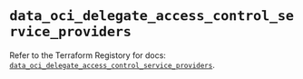 # `data_oci_delegate_access_control_service_providers`

Refer to the Terraform Registory for docs: [`data_oci_delegate_access_control_service_providers`](https://registry.terraform.io/providers/oracle/oci/6.18.0/docs/data-sources/delegate_access_control_service_providers).
